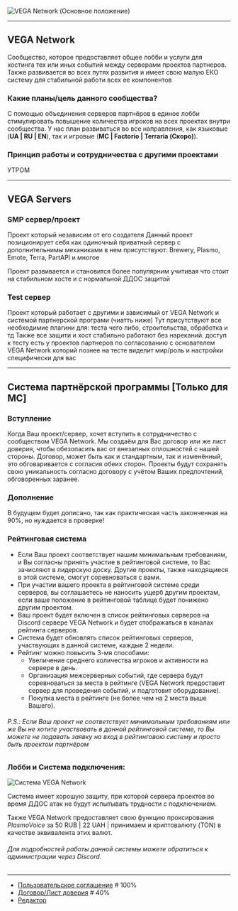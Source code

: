 ![VEGA Network (Основное положение)](https://i.imgur.com/KzQA3tA.png)

---

## VEGA Network
Сообщество, которое предоставляет общее лобби и услуги для хостинга тех или иных событий между серверами проектов партнеров.
Также развивается во всех путях развития и имеет свою малую ЕКО систему для стабильной работи всех ее компонентов

### Какие планы/цель данного сообщества?
С помощью объединения серверов партнёров в единое лобби стимулировать повышение количества игроков на всех проектах внутри сообщества.
У нас план развиваться во все направления, как языковые (**UA | RU | EN**), так и игровые (**MC | Factorio | Terraria (Скоро)**).

### Принцип работы и сотрудничества с другими проектами
УТРОМ







---
## VEGA Servers

### SMP сервер/проект
Проект который независим от его создателя
Данный проект позиционирует себя как одиночный приватный сервер с дополнительнимы механиками
в нем присутствуют: Brewery, Plasmo, Emote, Terra, PartAPI и многое

Проект развивается и становится более популярним учитивая что стоит на стабильном хосте и с нормальной ДДОС защитой
### Test сервер
Проект который работает с другими и зависимый от VEGA Network и системой партнерской програми (чиатть ниже)
Тут присутствуют все необходимие плагини для: теста чего либо, строительства, обработка и тд
Также все защити и хост стабильно работают без нареканий. 
доступ к тесту есть у проектов партнеров по согласованию с основателем VEGA Network которий познее на тесте виделит мир/роль и настройки специфически для вас


---
## Система партнёрской программы [Только для MC]

### Вступление
Когда Ваш проект/сервер, хочет вступить в сотрудничество с сообществом VEGA Network.
Мы создаём для Вас договор или же лист доверия, чтобы обезопасить вас от внезапных оплошностей с нашей стороны.
Договор, может быть как и стандартным, так и изменённый, это обговаривается с согласия обеих сторон.
Проекты будут сохранять свою уникальность согласно договору с учётом Ваших предпочтений, обговоренных заранее.

### Дополнение
В будущем будет дописано, так как практическая часть законченная на 90%, но нуждается в проверке!

### Рейтинговая система
* Если Ваш проект соответствует нашим минимальным требованиям, и Вы согласны принять участие в рейтинговой системе, то Вас зачисляют в лидерскую доску.
Другие проекты, также находящиеся в этой системе, смогут соревноваться с вами.
* При участии вашего проекта в рейтинговой системе среди серверов, вы соглашаетесь не наносить ущерб другим проектам, если ваше положение в рейтинговой таблице будет понижено другим проектом.
* Ваш проект будет включен в список рейтинговых серверов на Discord сервере VEGA Network и будет отображаться в каналах рейтинга серверов.
* Система будет обновлять список рейтинговых серверов, участвующих в данной системе, каждые 2 недели.
* Рейтинг можно повысить 3-мя способами:
  * Увеличение среднего количества игроков и активности на сервере в день.
  * Организация межсерверных событий, где сервера будут соревноваться за места в рейтинге (VEGA Network предоставит сервер для проведения событий, и подготовит оборудование).
  * Покупка места в рейтинге (не более чем на 2 места выше Вашего).

###### P.S.: _Если Ваш проект не соответствует минимальным требованиям или же Вы не хотите участвовать в данной рейтинговой системе, то Вы можете не подавать заявку на вход в рейтинговою систему и просто быть проектом партнёром_

### Лобби и Система подключения:
![Система VEGA Network](https://i.imgur.com/E5vKo8X.png)

Система имеет хорошую защиту, при которой сервера проектов во время ДДОС атак не будут испытывать трудности с подключением.

Также VEGA Network предоставляет свою функцию проксирования _PlasmoVoice_ за 50 RUB | 22 UAH | принимаем и криптовалюту (TON) в качестве эквивалента этих валют.

###### _Для подробностей работы данной системы можете обратиться к администрации через Discord._

---
* [Пользовательское соглашение](https://github.com/vovamod/VEGA/blob/main/DOCS_LICENSE.md) # 100%
* [Договор/Лист доверия](https://github.com/vovamod/VEGA/blob/main/DOC.md) # 40%
* [Редактор](https://github.com/UnFamousSoul)
